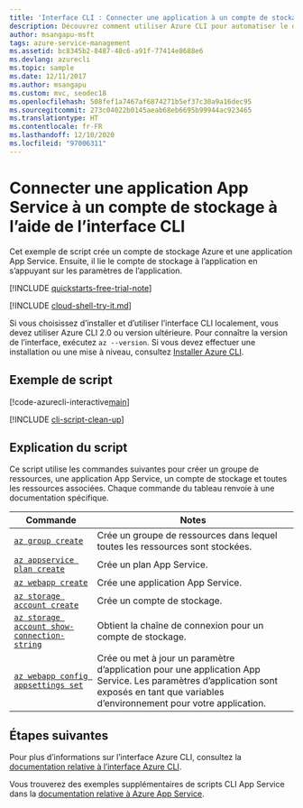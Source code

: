 ```yaml
---
title: 'Interface CLI : Connecter une application à un compte de stockage'
description: Découvrez comment utiliser Azure CLI pour automatiser le déploiement et la gestion de votre application App Service. Cet exemple montre comment connecter une application à un compte de stockage.
author: msangapu-msft
tags: azure-service-management
ms.assetid: bc8345b2-8487-40c6-a91f-77414e8688e6
ms.devlang: azurecli
ms.topic: sample
ms.date: 12/11/2017
ms.author: msangapu
ms.custom: mvc, seodec18
ms.openlocfilehash: 508fef1a7467af6874271b5ef37c30a9a16dec95
ms.sourcegitcommit: 273c04022b0145aeab68eb6695b99944ac923465
ms.translationtype: HT
ms.contentlocale: fr-FR
ms.lasthandoff: 12/10/2020
ms.locfileid: "97006311"
---
```

# <a name="connect-an-app-service-app-to-a-storage-account-using-cli"></a>Connecter une application App Service à un compte de stockage à l’aide de l’interface CLI

Cet exemple de script crée un compte de stockage Azure et une application App Service. Ensuite, il lie le compte de stockage à l’application en s’appuyant sur les paramètres de l’application.

[!INCLUDE [quickstarts-free-trial-note](../../../includes/quickstarts-free-trial-note.md)]

[!INCLUDE [cloud-shell-try-it.md](../../../includes/cloud-shell-try-it.md)]

Si vous choisissez d’installer et d’utiliser l’interface CLI localement, vous devez utiliser Azure CLI 2.0 ou version ultérieure. Pour connaître la version de l’interface, exécutez `az --version`. Si vous devez effectuer une installation ou une mise à niveau, consultez [Installer Azure CLI]( /cli/azure/install-azure-cli).


## <a name="sample-script"></a>Exemple de script

[!code-azurecli-interactive[main](../../../cli_scripts/app-service/connect-to-storage/connect-to-storage.sh "Azure Storage")]

[!INCLUDE [cli-script-clean-up](../../../includes/cli-script-clean-up.md)]

## <a name="script-explanation"></a>Explication du script

Ce script utilise les commandes suivantes pour créer un groupe de ressources, une application App Service, un compte de stockage et toutes les ressources associées. Chaque commande du tableau renvoie à une documentation spécifique.

| Commande | Notes |
|---|---|
| [`az group create`](/cli/azure/group#az-group-create) | Crée un groupe de ressources dans lequel toutes les ressources sont stockées. |
| [`az appservice plan create`](/cli/azure/appservice/plan#az-appservice-plan-create) | Crée un plan App Service. |
| [`az webapp create`](/cli/azure/webapp#az-webapp-create) | Crée une application App Service. |
| [`az storage account create`](/cli/azure/storage/account#az-storage-account-create) | Crée un compte de stockage. |
| [`az storage account show-connection-string`](/cli/azure/storage/account#az-storage-account-show-connection-string) | Obtient la chaîne de connexion pour un compte de stockage. |
| [`az webapp config appsettings set`](/cli/azure/webapp/config/appsettings#az-webapp-config-appsettings-set) | Crée ou met à jour un paramètre d’application pour une application App Service. Les paramètres d’application sont exposés en tant que variables d’environnement pour votre application. |

## <a name="next-steps"></a>Étapes suivantes

Pour plus d’informations sur l’interface Azure CLI, consultez la [documentation relative à l’interface Azure CLI](/cli/azure).

Vous trouverez des exemples supplémentaires de scripts CLI App Service dans la [documentation relative à Azure App Service](../samples-cli.md).
